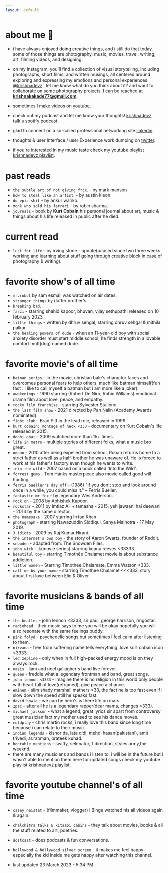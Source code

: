 ```yaml
---
layout: default
---
```


# about me 📝

* i have always enjoyed doing creative things, and i still do that today. some of those things are photography, music, movies, travel, writing, art, filming videos, and designing.

* on my Instagram, you'll find a collection of visual storytelling, including photographs, short films, and written musings, all centered around exploring and expressing my emotions and personal experiences. [@krishnadevz](https://www.instagram.com/krishnadevz/) , let me know what do you think about it? and want to collaborate on some photography projects. I can be reached at **krishnakakade77@gmail.com**. 

* sometimes I make videos on [youtube](https://www.youtube.com/channel/UCTtvSf6G8KHpeh2i8t48PsQ).

* check out my podcast and let me know your thoughts! [krishnadevz talk's spotify podcast](https://open.spotify.com/show/7G3FrrDdYnYRnzGghcwCyB).

* glad to connect on a so-called professional networking site [linkedin](https://www.linkedin.com/in/krishnakakade/).

* thoughts & user Interface / user Experience work dumping on [twitter](https://twitter.com/krishnadevz).

* if you're interested in my music taste check my youtube playlist [krishnadevz playlist](https://youtube.com/playlist?list=PLpgxnKQJjhelT86IP_4S-DNQWHNIpaxYo).


# past reads
* `the subtle art of not giving f*ck`. - by mark manson
* `how to steal like an artist`. - by austin kleon.
* `do epic shit` - by ankur wariko.
* `monk who sold his ferrari` - by robin sharma.
* `journals` - book by **Kurt Cobain** his personal journal about art, music & things about his life released in public after he died.
    
# current read

* `lust for life` - by irving stone - update(paused since two three weeks working and learning about stuff going through creative block in case of photography & writing).

# favorite show's of all time 
* `mr.robot` by sam esmail was watched on air dates.
* `stranger things` by duffer brother's
* `breaking bad`.
* `farzi` - starring shahid kapoor, bhuvan, vijay sethupathi released on 10 february 2023.
* `little things` - written by dhruv sehgal, starring dhruv sehgal & mithila palkar.
* `the healing powers of dude` - when an 11-year-old boy with social anxiety disorder must start middle school, he finds strength in a lovable comfort mutt(dog) named dude.

# favorite movie's of all time 
* `batman series` - in the movie, christian bale's character faces and overcomes personal fears to help others, much like batman himself(fun fact : i like to call myself a batman but i am more like a joker). 
* `awakenings` - 1990 starring (Robert De Niro, Robin Williams) emotional drama film about love, peace, and empathy.
* `rocky film franchise` - starring Sylvester Stallone.
* `the last film show` - 2021 directed by Pan Nalin (Academy Awards nominated).
* `fight club` - Brad Pitt in the lead role, released in 1999.
* `kurt cobain: montage of heck <333` - documentary on Kurt Cobain's life released in 2015.
* `dobhi ghat` - 2009 watched more than 15+ times.
* `life in metro` - multiple stories of different folks, what a music bro great.
* `udaan` - 2010 after being expelled from school, Rohan returns home to a strict father as well as a half-brother he was unaware of. He is forced to work at his father's factory even though he wants to write.
* `into the wild` - 2007 based on a book called 'Into the Wild'.
* `forrest gump` - Tom Hanks masterpiece also movie called good will hunting.
* `ferris bueller's day off` - (1986) "If you don't stop and look around once in a while, you could miss it." – Ferris Bueller.
* `fantastic mr fox` - by legendary Wes Anderson.
* `rock on` - 2008 by Abhishek Kapoor.
* `rockstar` - 2011 by Imtiaz Ali + tamasha - 2015, yeh jawaani hai deewani - 2013 by the same director.
* `the namesake` - 2007 starring Irrfan Khan.
* `photograph` - starring Nawazuddin Siddiqui, Sanya Malhotra - 17 May 2019.
* `3 idiots` - 2009 by Raj Kumar Hirani.
* `the internet's own boy` - the story of Aaron Swartz, founder of Reddit.
* `snowden` - adapted from: The Snowden Files.
* `john wick` - jk(movie series) starring keanu reeves <33333. 
* `beautiful boy` - starring Timothée Chalamet movie is about substance addiction.
* `little women` - Starring Timothee Chalamate, Emma Watson <333. 
* `call me by your name` - starring Timothee Chalamet <<<333, story about first love between Elio & Oliver.

# favorite musicians & bands of all time
* `the beatles` - john lennon <3333, sir paul, george harrison, ringostar.
*  `radiohead` - their music says to me you will be okay hopefully you will also resonate with the same feelings buddy. 
*  `pink folyd` - psychedelic songs but sometimes i feel calm after listening to them.
*  `nirvana` - free from suffering name tells everything, love kurt cobain icon <3333.
*  `led zepline` - only when in full high-packed energy mood is on they always rock. 
*  `oasis` - liam and noel gallagher's band live forever.
*  `queen` - freddie what a legendary frontman and band, great songs.
*  `john lennon <3333` - imagine there is no religion in this world only people with heart full of love(reframed), give peace a chance.
*  `eminem` - slim shady marshall mathers <33, the fact he is too fast even if i slow down the speed still he speaks fast.
*  `david bowie` - we can be hero's is there life on mars.
*  `2pac` - after all he is a legendary rapper(dear mama, changes <333).
*  `michael jackson` - what a legend, great lyrics sir apart from controversy great musician fact my mother used to see his dance moves.
*  `coldplay` - chris martin rocks, i really love this band since long time because i can relate to their music.
*  `indian legends` - kishor da, lata didi, mehdi hasan(pakistani), amit trivedi, ar.rahman, prateek kuhad.
*  `honrable mentions` - swifty, selenator, 1 direction, styles army,the weeknd.
*  there are many musicians and bands i listen to, i will be in the future but i wasn't able to mention them here for updated songs check my youtube playlist [krishnadevz playlist](https://youtube.com/playlist?list=PLpgxnKQJjhelT86IP_4S-DNQWHNIpaxYo).    

# favorite youtube channel's of all time 
* `casey neistat` - (filmmaker, vlogger) i Binge watched his all videos again & again.
* `chalchitra talks & kitaabi cabins` - they talk about movies, books & all the stuff related to art, poetries.
* `dostcast` - does podcasts & fun conversations.
* `bollywood & hollywood silver screen` - it makes me feel happy especially the kid inside me gets happy after watching this channel.

* last updated 23 March 2023 - 5:34 PM. 

